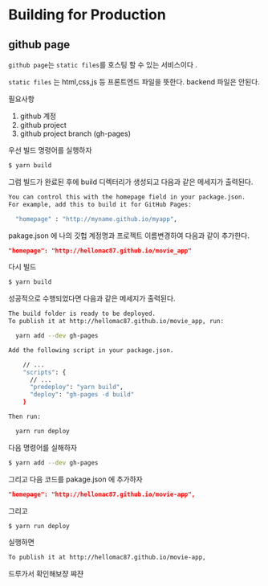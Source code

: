 # Building for Production

## github page
`github page`는 `static files`를 호스팅 할 수 있는 서비스이다 .

`static files` 는 html,css,js 등 프론트엔드 파일을 뜻한다. backend 파일은 안된다.

필요사항
1) github 계정
2) github project
3) github project branch (gh-pages)

우선 빌드 명령어를 실행하자
```bash
$ yarn build
```
그럼 빌드가 완료된 후에 build 디렉터리가 생성되고 다음과 같은 메세지가 출력된다.

```bash
You can control this with the homepage field in your package.json.
For example, add this to build it for GitHub Pages:

  "homepage" : "http://myname.github.io/myapp",
```

pakage.json 에 나의 깃헙 계정명과 프로젝트 이름변경하여 다음과 같이 추가한다.

```json
"homepage": "http://hellomac87.github.io/movie_app"
```

다시 빌드

```bash
$ yarn build
```

성공적으로 수행되었다면 다음과 같은 메세지가 출력된다.

```bash
The build folder is ready to be deployed.
To publish it at http://hellomac87.github.io/movie_app, run:

  yarn add --dev gh-pages

Add the following script in your package.json.

    // ...
    "scripts": {
      // ...
      "predeploy": "yarn build",
      "deploy": "gh-pages -d build"
    }

Then run:

  yarn run deploy
```

다음 명령어를 실해하자

```bash
$ yarn add --dev gh-pages
```

그리고 다음 코드를 pakage.json 에 추가하자

```json
"homepage": "http://hellomac87.github.io/movie-app",
```
그리고
```bash
$ yarn run deploy
```
실행하면
```bash
To publish it at http://hellomac87.github.io/movie-app,
```
드루가서 확인해보쟝 쨔쟌
